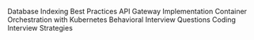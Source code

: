 Database Indexing Best Practices
API Gateway Implementation
Container Orchestration with Kubernetes
Behavioral Interview Questions
Coding Interview Strategies
